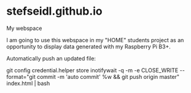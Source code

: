 # stefseidl.github.io
My webspace

I am going to use this webspace in my "HOME" students project as an opportunity to display data generated with my Raspberry Pi B3+.

Automatically push an updated file:

git config credential.helper store
inotifywait -q -m -e CLOSE_WRITE --format="git commit -m 'auto commit' %w && git push origin master" index.html | bash

